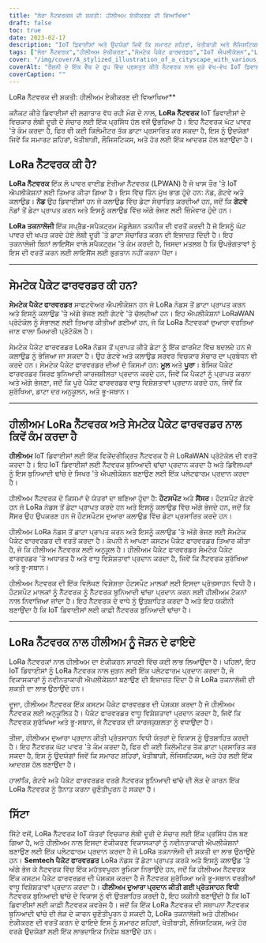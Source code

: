 ```yaml
---
title: "ਲੋਰਾ ਨੈਟਵਰਕਸ ਦੀ ਸ਼ਕਤੀ: ਹੀਲੀਅਮ ਏਕੀਕਰਣ ਦੀ ਵਿਆਖਿਆ"
draft: false
toc: true
date: 2023-02-17
description: "IoT ਡਿਵਾਈਸਾਂ ਅਤੇ ਉਦਯੋਗਾਂ ਜਿਵੇਂ ਕਿ ਸਮਾਰਟ ਸ਼ਹਿਰਾਂ, ਖੇਤੀਬਾੜੀ ਅਤੇ ਲੌਜਿਸਟਿਕਸ ਲਈ LoRa ਨੈਟਵਰਕ ਨੂੰ ਹੀਲੀਅਮ ਨਾਲ ਜੋੜਨ ਦੇ ਲਾਭਾਂ ਦੀ ਖੋਜ ਕਰੋ।"
tags: ["ਲੋਰਾ ਨੈੱਟਵਰਕ","ਹੀਲੀਅਮ ਏਕੀਕਰਣ","ਸੇਮਟੇਕ ਪੈਕੇਟ ਫਾਰਵਰਡਰ","IoT ਐਪਲੀਕੇਸ਼ਨ","LPWAN","ਸਪ੍ਰੈਡ-ਸਪੈਕਟ੍ਰਮ ਮੋਡੂਲੇਸ਼ਨ","ਗੇਟਵੇਅ","ਬੱਦਲ","ਲੋਰਾਵਾਨ ਪ੍ਰੋਟੋਕੋਲ","ਨੈੱਟਵਰਕ ਬੁਨਿਆਦੀ ਢਾਂਚਾ","ਹੌਟਸਪੌਟ","ਸੈਂਸਰ","ਨੈੱਟਵਰਕ ਸੁਰੱਖਿਆ","ਭੂ-ਸਥਾਨ","ਪ੍ਰੇਰਕ ਵਿਧੀ","ਸਮਾਰਟ ਸ਼ਹਿਰ","ਖੇਤੀ ਬਾੜੀ","ਲੌਜਿਸਟਿਕਸ","ਆਈਓਟੀ ਵਿਕਾਸ","ਲੰਮੀ ਦੂਰੀ ਦਾ ਸੰਚਾਰ"]
cover: "/img/cover/A_stylized_illustration_of_a_cityscape_with_various_IoT_dev.png"
coverAlt: "ਰੌਸ਼ਨੀ ਦੇ ਇੱਕ ਵੈੱਬ ਦੇ ਰੂਪ ਵਿੱਚ ਪ੍ਰਸਤੁਤ ਕੀਤੇ ਨੈਟਵਰਕ ਨਾਲ ਜੁੜੇ ਵੱਖ-ਵੱਖ IoT ਡਿਵਾਈਸਾਂ ਦੇ ਨਾਲ ਇੱਕ ਸਿਟੀਸਕੇਪ ਦਾ ਇੱਕ ਸ਼ੈਲੀ ਵਾਲਾ ਦ੍ਰਿਸ਼ਟੀਕੋਣ, ਜਿਸ ਵਿੱਚ ਹੀਲੀਅਮ ਲੋਗੋ ਪ੍ਰਮੁੱਖ ਰੂਪ ਵਿੱਚ ਪ੍ਰਦਰਸ਼ਿਤ ਹੁੰਦਾ ਹੈ।"
coverCaption: ""
---
```

 LoRa ਨੈੱਟਵਰਕ ਦੀ ਸ਼ਕਤੀ: ਹੀਲੀਅਮ ਏਕੀਕਰਣ ਦੀ ਵਿਆਖਿਆ**

ਕਨੈਕਟ ਕੀਤੇ ਡਿਵਾਈਸਾਂ ਦੀ ਲਗਾਤਾਰ ਵੱਧ ਰਹੀ ਮੰਗ ਦੇ ਨਾਲ, **LoRa ਨੈੱਟਵਰਕ** IoT ਡਿਵਾਈਸਾਂ ਦੇ ਵਿਚਕਾਰ ਲੰਬੀ ਦੂਰੀ ਦੇ ਸੰਚਾਰ ਲਈ ਇੱਕ ਪ੍ਰਸਿੱਧ ਹੱਲ ਵਜੋਂ ਉਭਰਿਆ ਹੈ। ਇਹ ਨੈੱਟਵਰਕ ਘੱਟ ਪਾਵਰ 'ਤੇ ਕੰਮ ਕਰਦਾ ਹੈ, ਫਿਰ ਵੀ ਕਈ ਕਿਲੋਮੀਟਰ ਤੱਕ ਡਾਟਾ ਪ੍ਰਸਾਰਿਤ ਕਰ ਸਕਦਾ ਹੈ, ਇਸ ਨੂੰ ਉਦਯੋਗਾਂ ਜਿਵੇਂ ਕਿ ਸਮਾਰਟ ਸ਼ਹਿਰਾਂ, ਖੇਤੀਬਾੜੀ, ਲੌਜਿਸਟਿਕਸ, ਅਤੇ ਹੋਰ ਲਈ ਇੱਕ ਆਦਰਸ਼ ਹੱਲ ਬਣਾਉਂਦਾ ਹੈ।

## LoRa ਨੈੱਟਵਰਕ ਕੀ ਹੈ?

**LoRa ਨੈੱਟਵਰਕ** ਇੱਕ ਲੋ ਪਾਵਰ ਵਾਈਡ ਏਰੀਆ ਨੈੱਟਵਰਕ (LPWAN) ਹੈ ਜੋ ਖਾਸ ਤੌਰ 'ਤੇ IoT ਐਪਲੀਕੇਸ਼ਨਾਂ ਲਈ ਤਿਆਰ ਕੀਤਾ ਗਿਆ ਹੈ। ਇਸ ਵਿੱਚ ਤਿੰਨ ਮੁੱਖ ਭਾਗ ਹੁੰਦੇ ਹਨ: ਨੋਡ, ਗੇਟਵੇ ਅਤੇ ਕਲਾਉਡ। **ਨੋਡ** ਉਹ ਡਿਵਾਈਸਾਂ ਹਨ ਜੋ ਕਲਾਉਡ ਵਿੱਚ ਡੇਟਾ ਸੰਚਾਰਿਤ ਕਰਦੀਆਂ ਹਨ, ਜਦੋਂ ਕਿ **ਗੇਟਵੇ** ਨੋਡਾਂ ਤੋਂ ਡੇਟਾ ਪ੍ਰਾਪਤ ਕਰਨ ਅਤੇ ਇਸਨੂੰ ਕਲਾਉਡ ਵਿੱਚ ਅੱਗੇ ਭੇਜਣ ਲਈ ਜ਼ਿੰਮੇਵਾਰ ਹੁੰਦੇ ਹਨ।

**LoRa ਤਕਨਾਲੋਜੀ** ਇੱਕ ਸਪ੍ਰੈਡ-ਸਪੈਕਟ੍ਰਮ ਮੋਡੂਲੇਸ਼ਨ ਤਕਨੀਕ ਦੀ ਵਰਤੋਂ ਕਰਦੀ ਹੈ ਜੋ ਇਸਨੂੰ ਘੱਟ ਪਾਵਰ ਦੀ ਖਪਤ ਕਰਦੇ ਹੋਏ ਲੰਬੀ ਦੂਰੀ 'ਤੇ ਡਾਟਾ ਸੰਚਾਰਿਤ ਕਰਨ ਦੀ ਇਜਾਜ਼ਤ ਦਿੰਦੀ ਹੈ। ਇਹ ਤਕਨਾਲੋਜੀ ਬਿਨਾਂ ਲਾਇਸੈਂਸ ਵਾਲੇ ਸਪੈਕਟ੍ਰਮ 'ਤੇ ਕੰਮ ਕਰਦੀ ਹੈ, ਜਿਸਦਾ ਮਤਲਬ ਹੈ ਕਿ ਉਪਭੋਗਤਾਵਾਂ ਨੂੰ ਇਸ ਦੀ ਵਰਤੋਂ ਕਰਨ ਲਈ ਲਾਇਸੈਂਸ ਲਈ ਭੁਗਤਾਨ ਨਹੀਂ ਕਰਨਾ ਪੈਂਦਾ।

______

## ਸੇਮਟੇਕ ਪੈਕੇਟ ਫਾਰਵਰਡਰ ਕੀ ਹਨ?

**ਸੇਮਟੇਕ ਪੈਕੇਟ ਫਾਰਵਰਡਰ** ਸਾਫਟਵੇਅਰ ਐਪਲੀਕੇਸ਼ਨ ਹਨ ਜੋ LoRa ਨੋਡਸ ਤੋਂ ਡਾਟਾ ਪ੍ਰਾਪਤ ਕਰਨ ਅਤੇ ਇਸਨੂੰ ਕਲਾਉਡ 'ਤੇ ਅੱਗੇ ਭੇਜਣ ਲਈ ਗੇਟਵੇ 'ਤੇ ਚੱਲਦੀਆਂ ਹਨ। ਇਹ ਐਪਲੀਕੇਸ਼ਨਾਂ LoRaWAN ਪ੍ਰੋਟੋਕੋਲ ਨੂੰ ਸੰਭਾਲਣ ਲਈ ਤਿਆਰ ਕੀਤੀਆਂ ਗਈਆਂ ਹਨ, ਜੋ ਕਿ LoRa ਨੈੱਟਵਰਕਾਂ ਦੁਆਰਾ ਵਰਤਿਆ ਜਾਣ ਵਾਲਾ ਮਿਆਰੀ ਪ੍ਰੋਟੋਕੋਲ ਹੈ।

ਸੇਮਟੇਕ ਪੈਕੇਟ ਫਾਰਵਰਡਰ LoRa ਨੋਡਸ ਤੋਂ ਪ੍ਰਾਪਤ ਕੀਤੇ ਡੇਟਾ ਨੂੰ ਇੱਕ ਫਾਰਮੈਟ ਵਿੱਚ ਬਦਲਦੇ ਹਨ ਜੋ ਕਲਾਉਡ ਨੂੰ ਭੇਜਿਆ ਜਾ ਸਕਦਾ ਹੈ। ਉਹ ਗੇਟਵੇ ਅਤੇ ਕਲਾਉਡ ਸਰਵਰ ਵਿਚਕਾਰ ਸੰਚਾਰ ਦਾ ਪ੍ਰਬੰਧਨ ਵੀ ਕਰਦੇ ਹਨ। ਸੇਮਟੇਕ ਪੈਕੇਟ ਫਾਰਵਰਡਰ ਦੀਆਂ ਦੋ ਕਿਸਮਾਂ ਹਨ: **ਮੂਲ** ਅਤੇ **ਪੂਰਾ**। ਬੇਸਿਕ ਪੈਕੇਟ ਫਾਰਵਰਡਰ ਸਿਰਫ ਬੁਨਿਆਦੀ ਕਾਰਜਸ਼ੀਲਤਾ ਪ੍ਰਦਾਨ ਕਰਦੇ ਹਨ, ਜਿਵੇਂ ਕਿ ਪੈਕਟਾਂ ਨੂੰ ਪ੍ਰਾਪਤ ਕਰਨਾ ਅਤੇ ਅੱਗੇ ਭੇਜਣਾ, ਜਦੋਂ ਕਿ ਪੂਰੇ ਪੈਕੇਟ ਫਾਰਵਰਡਰ ਵਾਧੂ ਵਿਸ਼ੇਸ਼ਤਾਵਾਂ ਪ੍ਰਦਾਨ ਕਰਦੇ ਹਨ, ਜਿਵੇਂ ਕਿ ਸੁਰੱਖਿਆ, ਡਾਟਾ ਦਰ ਅਨੁਕੂਲਨ, ਅਤੇ ਭੂ-ਸਥਾਨ।

______

## ਹੀਲੀਅਮ LoRa ਨੈੱਟਵਰਕ ਅਤੇ ਸੇਮਟੇਕ ਪੈਕੇਟ ਫਾਰਵਰਡਰ ਨਾਲ ਕਿਵੇਂ ਕੰਮ ਕਰਦਾ ਹੈ

**ਹੀਲੀਅਮ** IoT ਡਿਵਾਈਸਾਂ ਲਈ ਇੱਕ ਵਿਕੇਂਦਰੀਕ੍ਰਿਤ ਨੈੱਟਵਰਕ ਹੈ ਜੋ LoRaWAN ਪ੍ਰੋਟੋਕੋਲ ਦੀ ਵਰਤੋਂ ਕਰਦਾ ਹੈ। ਇਹ IoT ਡਿਵਾਈਸਾਂ ਲਈ ਨੈੱਟਵਰਕ ਬੁਨਿਆਦੀ ਢਾਂਚਾ ਪ੍ਰਦਾਨ ਕਰਦਾ ਹੈ ਅਤੇ ਡਿਵੈਲਪਰਾਂ ਨੂੰ ਇਸ ਬੁਨਿਆਦੀ ਢਾਂਚੇ ਦੇ ਸਿਖਰ 'ਤੇ ਐਪਲੀਕੇਸ਼ਨ ਬਣਾਉਣ ਲਈ ਇੱਕ ਪਲੇਟਫਾਰਮ ਪ੍ਰਦਾਨ ਕਰਦਾ ਹੈ।

ਹੀਲੀਅਮ ਨੈੱਟਵਰਕ ਦੋ ਕਿਸਮਾਂ ਦੇ ਯੰਤਰਾਂ ਦਾ ਬਣਿਆ ਹੁੰਦਾ ਹੈ: **ਹੌਟਸਪੌਟ** ਅਤੇ **ਸੈਂਸਰ**। ਹੌਟਸਪੌਟ ਗੇਟਵੇ ਹਨ ਜੋ LoRa ਨੋਡਸ ਤੋਂ ਡੇਟਾ ਪ੍ਰਾਪਤ ਕਰਦੇ ਹਨ ਅਤੇ ਇਸਨੂੰ ਕਲਾਉਡ ਵਿੱਚ ਅੱਗੇ ਭੇਜਦੇ ਹਨ, ਜਦੋਂ ਕਿ ਸੈਂਸਰ ਉਹ ਉਪਕਰਣ ਹਨ ਜੋ ਹੌਟਸਪੌਟਸ ਦੁਆਰਾ ਕਲਾਉਡ ਵਿੱਚ ਡੇਟਾ ਪ੍ਰਸਾਰਿਤ ਕਰਦੇ ਹਨ।

ਹੀਲੀਅਮ LoRa ਨੋਡਸ ਤੋਂ ਡਾਟਾ ਪ੍ਰਾਪਤ ਕਰਨ ਅਤੇ ਇਸਨੂੰ ਕਲਾਉਡ 'ਤੇ ਅੱਗੇ ਭੇਜਣ ਲਈ ਸੇਮਟੇਕ ਪੈਕੇਟ ਫਾਰਵਰਡਰ ਦੀ ਵਰਤੋਂ ਕਰਦਾ ਹੈ। ਕੰਪਨੀ ਨੇ ਆਪਣਾ ਕਸਟਮ ਪੈਕੇਟ ਫਾਰਵਰਡਰ ਤਿਆਰ ਕੀਤਾ ਹੈ, ਜੋ ਕਿ ਹੀਲੀਅਮ ਨੈੱਟਵਰਕ ਲਈ ਅਨੁਕੂਲ ਹੈ। ਹੀਲੀਅਮ ਪੈਕੇਟ ਫਾਰਵਰਡਰ ਸੇਮਟੇਕ ਪੈਕੇਟ ਫਾਰਵਰਡਰ 'ਤੇ ਅਧਾਰਤ ਹੈ ਅਤੇ ਵਾਧੂ ਵਿਸ਼ੇਸ਼ਤਾਵਾਂ ਪ੍ਰਦਾਨ ਕਰਦਾ ਹੈ, ਜਿਵੇਂ ਕਿ ਨੈੱਟਵਰਕ ਸੁਰੱਖਿਆ ਅਤੇ ਭੂ-ਸਥਾਨ।

ਹੀਲੀਅਮ ਨੈਟਵਰਕ ਦੀ ਇੱਕ ਵਿਲੱਖਣ ਵਿਸ਼ੇਸ਼ਤਾ ਹੌਟਸਪੌਟ ਮਾਲਕਾਂ ਲਈ ਇਸਦਾ ਪ੍ਰੋਤਸਾਹਨ ਵਿਧੀ ਹੈ। ਹੌਟਸਪੌਟ ਮਾਲਕਾਂ ਨੂੰ ਨੈੱਟਵਰਕ ਨੂੰ ਨੈੱਟਵਰਕ ਬੁਨਿਆਦੀ ਢਾਂਚਾ ਪ੍ਰਦਾਨ ਕਰਨ ਲਈ ਹੀਲੀਅਮ ਟੋਕਨਾਂ ਨਾਲ ਨਿਵਾਜਿਆ ਜਾਂਦਾ ਹੈ। ਇਹ ਨੈੱਟਵਰਕ ਦੇ ਵਾਧੇ ਨੂੰ ਉਤਸ਼ਾਹਿਤ ਕਰਦਾ ਹੈ ਅਤੇ ਇਹ ਯਕੀਨੀ ਬਣਾਉਂਦਾ ਹੈ ਕਿ IoT ਡਿਵਾਈਸਾਂ ਲਈ ਕਾਫ਼ੀ ਨੈੱਟਵਰਕ ਬੁਨਿਆਦੀ ਢਾਂਚਾ ਹੈ।

______

## LoRa ਨੈੱਟਵਰਕ ਨਾਲ ਹੀਲੀਅਮ ਨੂੰ ਜੋੜਨ ਦੇ ਫਾਇਦੇ

LoRa ਨੈੱਟਵਰਕਾਂ ਨਾਲ ਹੀਲੀਅਮ ਦਾ ਏਕੀਕਰਨ ਸਾਰਣੀ ਵਿੱਚ ਕਈ ਲਾਭ ਲਿਆਉਂਦਾ ਹੈ। ਪਹਿਲਾਂ, ਇਹ IoT ਡਿਵਾਈਸਾਂ ਨੂੰ LoRa ਨੈੱਟਵਰਕ ਨਾਲ ਜੁੜਨ ਲਈ ਇੱਕ ਪਲੇਟਫਾਰਮ ਪ੍ਰਦਾਨ ਕਰਦਾ ਹੈ, ਜੋ ਵਿਕਾਸਕਾਰਾਂ ਨੂੰ ਨਵੀਨਤਾਕਾਰੀ ਐਪਲੀਕੇਸ਼ਨਾਂ ਬਣਾਉਣ ਦੀ ਇਜਾਜ਼ਤ ਦਿੰਦਾ ਹੈ ਜੋ LoRa ਤਕਨਾਲੋਜੀ ਦੀ ਸ਼ਕਤੀ ਦਾ ਲਾਭ ਉਠਾਉਂਦੇ ਹਨ।

ਦੂਜਾ, ਹੀਲੀਅਮ ਨੈੱਟਵਰਕ ਇੱਕ ਕਸਟਮ ਪੈਕੇਟ ਫਾਰਵਰਡਰ ਦੀ ਪੇਸ਼ਕਸ਼ ਕਰਦਾ ਹੈ ਜੋ ਹੀਲੀਅਮ ਨੈੱਟਵਰਕ ਲਈ ਅਨੁਕੂਲਿਤ ਹੈ। ਪੈਕੇਟ ਫਾਰਵਰਡਰ ਵਾਧੂ ਵਿਸ਼ੇਸ਼ਤਾਵਾਂ ਪ੍ਰਦਾਨ ਕਰਦਾ ਹੈ, ਜਿਵੇਂ ਕਿ ਨੈੱਟਵਰਕ ਸੁਰੱਖਿਆ ਅਤੇ ਭੂ-ਸਥਾਨ, ਜੋ ਨੈੱਟਵਰਕ ਦੀ ਕਾਰਜਕੁਸ਼ਲਤਾ ਨੂੰ ਵਧਾਉਂਦਾ ਹੈ।

ਤੀਜਾ, ਹੀਲੀਅਮ ਦੁਆਰਾ ਪ੍ਰਦਾਨ ਕੀਤੀ ਪ੍ਰੋਤਸਾਹਨ ਵਿਧੀ ਯੰਤਰਾਂ ਦੇ ਵਿਕਾਸ ਨੂੰ ਉਤਸ਼ਾਹਿਤ ਕਰਦੀ ਹੈ। ਇਹ ਨੈੱਟਵਰਕ ਘੱਟ ਪਾਵਰ 'ਤੇ ਕੰਮ ਕਰਦਾ ਹੈ, ਫਿਰ ਵੀ ਕਈ ਕਿਲੋਮੀਟਰ ਤੱਕ ਡਾਟਾ ਪ੍ਰਸਾਰਿਤ ਕਰ ਸਕਦਾ ਹੈ, ਇਸ ਨੂੰ ਉਦਯੋਗਾਂ ਜਿਵੇਂ ਕਿ ਸਮਾਰਟ ਸ਼ਹਿਰਾਂ, ਖੇਤੀਬਾੜੀ, ਲੌਜਿਸਟਿਕਸ, ਅਤੇ ਹੋਰ ਲਈ ਇੱਕ ਆਦਰਸ਼ ਹੱਲ ਬਣਾਉਂਦਾ ਹੈ।

ਹਾਲਾਂਕਿ, ਗੇਟਵੇ ਅਤੇ ਪੈਕੇਟ ਫਾਰਵਰਡਰ ਵਰਗੇ ਨੈਟਵਰਕ ਬੁਨਿਆਦੀ ਢਾਂਚੇ ਦੀ ਲੋੜ ਦੇ ਕਾਰਨ ਇੱਕ LoRa ਨੈੱਟਵਰਕ ਨੂੰ ਤੈਨਾਤ ਕਰਨਾ ਚੁਣੌਤੀਪੂਰਨ ਹੋ ਸਕਦਾ ਹੈ।

## ਸਿੱਟਾ
ਸਿੱਟੇ ਵਜੋਂ, LoRa ਨੈੱਟਵਰਕ IoT ਯੰਤਰਾਂ ਵਿਚਕਾਰ ਲੰਬੀ ਦੂਰੀ ਦੇ ਸੰਚਾਰ ਲਈ ਇੱਕ ਪ੍ਰਸਿੱਧ ਹੱਲ ਬਣ ਗਿਆ ਹੈ, ਅਤੇ ਹੀਲੀਅਮ ਨਾਲ ਇਸਦਾ ਏਕੀਕਰਣ ਵਿਕਾਸਕਾਰਾਂ ਨੂੰ ਨਵੀਨਤਾਕਾਰੀ ਐਪਲੀਕੇਸ਼ਨਾਂ ਬਣਾਉਣ ਲਈ ਇੱਕ ਪਲੇਟਫਾਰਮ ਪ੍ਰਦਾਨ ਕਰਦਾ ਹੈ ਜੋ LoRa ਤਕਨਾਲੋਜੀ ਦੀ ਸ਼ਕਤੀ ਦਾ ਲਾਭ ਉਠਾਉਂਦੇ ਹਨ। **Semtech ਪੈਕੇਟ ਫਾਰਵਰਡਰ** LoRa ਨੋਡਸ ਤੋਂ ਡੇਟਾ ਪ੍ਰਾਪਤ ਕਰਕੇ ਅਤੇ ਇਸਨੂੰ ਕਲਾਉਡ 'ਤੇ ਅੱਗੇ ਭੇਜ ਕੇ ਨੈਟਵਰਕ ਵਿੱਚ ਇੱਕ ਮਹੱਤਵਪੂਰਨ ਭੂਮਿਕਾ ਨਿਭਾਉਂਦੇ ਹਨ, ਜਦੋਂ ਕਿ ਹੀਲੀਅਮ ਨੈਟਵਰਕ ਇੱਕ ਕਸਟਮ ਪੈਕੇਟ ਫਾਰਵਰਡਰ ਦੀ ਪੇਸ਼ਕਸ਼ ਕਰਦਾ ਹੈ ਜੋ ਨੈੱਟਵਰਕ ਸੁਰੱਖਿਆ ਅਤੇ ਭੂ-ਸਥਾਨ ਵਰਗੀਆਂ ਵਾਧੂ ਵਿਸ਼ੇਸ਼ਤਾਵਾਂ ਪ੍ਰਦਾਨ ਕਰਦਾ ਹੈ। **ਹੀਲੀਅਮ ਦੁਆਰਾ ਪ੍ਰਦਾਨ ਕੀਤੀ ਗਈ ਪ੍ਰੋਤਸਾਹਨ ਵਿਧੀ** ਨੈਟਵਰਕ ਬੁਨਿਆਦੀ ਢਾਂਚੇ ਦੇ ਵਿਕਾਸ ਨੂੰ ਵੀ ਉਤਸ਼ਾਹਿਤ ਕਰਦੀ ਹੈ, ਇਹ ਯਕੀਨੀ ਬਣਾਉਂਦੀ ਹੈ ਕਿ IoT ਡਿਵਾਈਸਾਂ ਲਈ ਕਾਫ਼ੀ ਨੈੱਟਵਰਕ ਕਵਰੇਜ ਹੈ। ਜਦੋਂ ਕਿ ਇੱਕ LoRa ਨੈੱਟਵਰਕ ਦੀ ਸਥਾਪਨਾ ਨੈੱਟਵਰਕ ਬੁਨਿਆਦੀ ਢਾਂਚੇ ਦੀ ਲੋੜ ਦੇ ਕਾਰਨ ਚੁਣੌਤੀਪੂਰਨ ਹੋ ਸਕਦੀ ਹੈ, LoRa ਤਕਨਾਲੋਜੀ ਅਤੇ ਹੀਲੀਅਮ ਏਕੀਕਰਣ ਦੀ ਵਰਤੋਂ ਕਰਨ ਦੇ ਫਾਇਦੇ ਇਸ ਨੂੰ ਸਮਾਰਟ ਸ਼ਹਿਰਾਂ, ਖੇਤੀਬਾੜੀ, ਲੌਜਿਸਟਿਕਸ, ਅਤੇ ਹੋਰ ਵਰਗੇ ਉਦਯੋਗਾਂ ਲਈ ਇੱਕ ਲਾਭਦਾਇਕ ਨਿਵੇਸ਼ ਬਣਾਉਂਦੇ ਹਨ।

